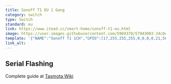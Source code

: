 ```yaml
---
title: Sonoff T1 EU 1 Gang
category: switch
type: Switch
standard: eu
link: https://www.itead.cc/smart-home/sonoff-t1-eu.html
image: https://user-images.githubusercontent.com/5904370/57943003-34c0e480-78d3-11e9-9c94-a83588ace163.png
template: '{"NAME":"Sonoff T1 1CH","GPIO":[17,255,255,255,0,0,0,0,21,56,0,0,0],"FLAG":0,"BASE":28}' 
link_alt: 
---
```

## Serial Flashing
Complete guide at [Tasmota Wiki](https://github.com/arendst/Sonoff-Tasmota/wiki/Sonoff-T1)